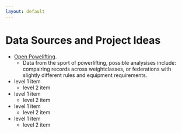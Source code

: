 ```yaml
---
layout: default
---
```


# Data Sources and Project Ideas
- [Open Powelifting](https://www.openpowerlifting.org/).
  - Data from the sport of powerlifting, possible analysises include: compairing records across weightclasses, or federations with slightly different rules and equipment requirements. 
- level 1 item
  - level 2 item
- level 1 item
  - level 2 item
- level 1 item
  - level 2 item
- level 1 item
  - level 2 item
